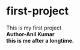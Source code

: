 # first-project
This is my first project
<br>
<b>Author-Anil Kumar 
<br>
this is me after a longtime.
